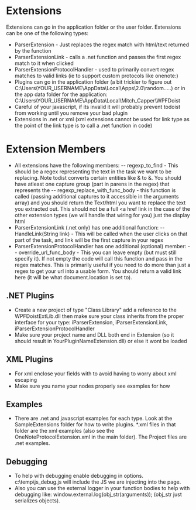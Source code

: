 # Extensions
Extensions can go in the application folder or the user folder.
Extensions can be one of the following types:
-	ParserExtension - Just replaces the regex match with html/text returned by the function
-	ParserExtensionLink - calls a .net function and passes the first regex match to it when clicked
-	ParserExtensionProtocolHandler - used to primarily convert regex matches to valid links (ie to support custom protocols like onenote:)
-	Plugins can go in the application folder (a bit trickier to figure out C:\Users\YOUR_USERNAME\AppData\Local\Apps\2.0\random.....) or in the app data folder for the application: C:\Users\YOUR_USERNAME\AppData\Local\Mitch_Capper\WPFDoist
-	Careful of your javascript, if its invalid it will probably prevent todoist from working until you remove your bad plugin
-	Extensions in .net or xml (xml extensions cannot be used for link type as the point of the link type is to call a .net function in code)

# Extension Members
-	All extensions have the following members:
--	regexp_to_find - This should be a regex representing the text in the task we want to be replacing.  Note todist converts certain entities like & to &amp;.  You should have atleast one capture group (part in parens in the regex) that represents the 
--	regexp_replace_with_func_body - this function is called (passing additional captures to it accessible in the arguments array) and you should return the Text/html you want to replace the text you extracted out.  This should not be a full <a href link in the case of the other extension types (we will handle that wiring for you) just the display html
-	ParserExtensionLink (.net only) has one additional function:
--		HandleLink(String link) - This will be called when the user clicks on that part of the task, and link will be the first capture in your regex
-	ParserExtensionProtocolHandler has one additional (optional) member:
--		override_url_func_body - This you can leave empty (but must still specify it).  If not empty the code will call this function and pass in the regex matches.  This is primarily useful if you need to do more than just a regex to get your url into a usable form. You should return a valid link here (it will be what document.location is set to).

## .NET Plugins
-	Create a new project of type "Class Library" add a reference to the WPFDoistExtLib.dll then make sure your class inherits from the proper interface for your type: iParserExtension, iParserExtensionLink, iParserExtensionProtocolHandler
-	Make sure your project name and DLL both end in Extension (so it should result in YourPluginNameExtension.dll) or else it wont be loaded

## XML Plugins
-	For xml enclose your fields with <![CDATA[YOUR_CONTENT_HERE]]> to avoid having to worry about xml escaping
-	Make sure you name your nodes properly see examples for how

## Examples
-	There are .net and javascript examples for each type.  Look at the SampleExtensions folder for how to write plugins.  *.xml files in that folder are the xml examples (also see the OneNoteProtocolExtension.xml in the main folder).  The Project files are .net examples.


## Debugging
-	To help with debugging enable debugging in options.  c:\temp\js_debug.js will include the JS we are injecting into the page.
-	Also you can use the external logger in your function bodies to help with debugging like:
window.external.log(obj_str(arguments));
(obj_str just serializes objects).

